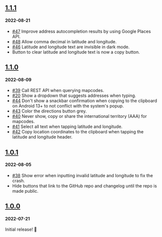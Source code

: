 ## [1.1.1](https://github.com/mapcode-foundation/mapcode-android-app/releases/tag/v1.1.1)

#### 2022-08-21

- [#47](https://github.com/mapcode-foundation/mapcode-android-app/issues/47) Improve address autocompletion results by
  using Google Places API.
- [#48](https://github.com/mapcode-foundation/mapcode-android-app/issues/48) Allow comma decimal in latitude and
  longitude.
- [#46](https://github.com/mapcode-foundation/mapcode-android-app/issues/46) Latitude and longitude text are invisible
  in dark mode.
- Button to clear latitude and longitude text is now a copy button.

## [1.1.0](https://github.com/mapcode-foundation/mapcode-android-app/releases/tag/v1.1.0)

#### 2022-08-09

- [#39](https://github.com/mapcode-foundation/mapcode-android-app/issues/39) Call REST API when querying mapcodes.
- [#20](https://github.com/mapcode-foundation/mapcode-android-app/issues/20) Show a dropdown that suggests addresses
  when typing.
- [#44](https://github.com/mapcode-foundation/mapcode-android-app/issues/44) Don't show a snackbar confirmation when
  copying to the clipboard on Android 13+ to not conflict with the system's popup.
- [#43](https://github.com/mapcode-foundation/mapcode-android-app/issues/43) Color the directions button grey.
- [#40](https://github.com/mapcode-foundation/mapcode-android-app/issues/40) Never show, copy or share the international
  territory (AAA) for mapcodes.
- [#41](https://github.com/mapcode-foundation/mapcode-android-app/issues/41) Select all text when tapping latitude and
  longitude.
- [#42](https://github.com/mapcode-foundation/mapcode-android-app/issues/42) Copy location coordinates to the clipboard
  when tapping the latitude and longitude header.

## [1.0.1](https://github.com/mapcode-foundation/mapcode-android-app/releases/tag/v1.0.1)

#### 2022-08-05

- [#38](https://github.com/mapcode-foundation/mapcode-android-app/issues/38) Show error when inputting invalid latitude
  and longitude to fix the crash.
- Hide buttons that link to the GitHub repo and changelog until the repo is made public.

## [1.0.0](https://github.com/mapcode-foundation/mapcode-android-app/releases/tag/v1.0.0)

#### 2022-07-21

Initial release! 🎉